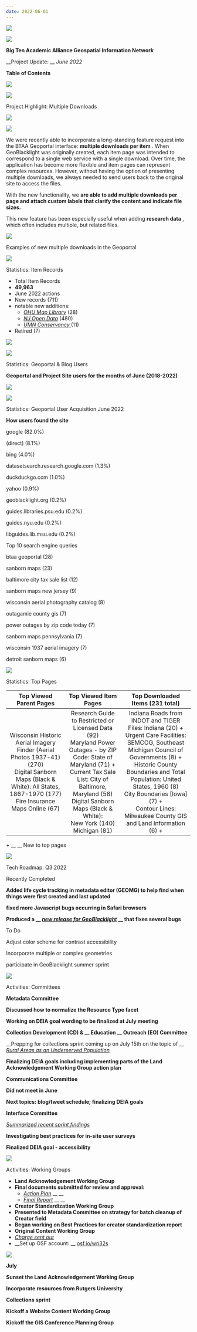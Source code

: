 ```yaml
---
date: 2022-06-01
---
```


![](img/project-update_2022-060.png)

![](img/project-update_2022-061.png)

__Big Ten Academic Alliance Geospatial Information Network__

__Project Update: __  _June 2022_

__Table of Contents__

![](img/project-update_2022-062.png)

![](img/project-update_2022-063.png)

Project Highlight: Multiple Downloads

![](img/project-update_2022-064.png)

![](img/project-update_2022-065.png)

We were recently able to incorporate a long\-standing feature request into the BTAA Geoportal interface:  __multiple downloads per item__ \.  When GeoBlacklight was originally created\, each item page was intended to correspond to a single web service with a single download\. Over time\, the application has become more flexible and item pages can represent complex resources\. However\, without having the option of presenting multiple downloads\, we always needed to send users back to the original site to access the files\.

With the new functionality\, we  __are able to add multiple downloads per page and attach custom labels that clarify the content and indicate file sizes\.__

This new feature has been especially useful when adding  __research data__ \, which often includes multiple\, but related files\.

![](img/project-update_2022-066.png)

Examples of new multiple downloads in the Geoportal

![](img/project-update_2022-067.png)

Statistics: Item Records

* Total Item Records
* __49\,963__
* June 2022 actions
* New records \(711\)
* notable new additions:
  * _[OHU Map Library](https://geo.btaa.org/catalog?f%5Bdct_isPartOf_sm%5D%5B%5D=11d-02)_  \(28\)
  * _[NJ Open Data](https://geo.btaa.org/catalog/14a-01)_  \(480\)
  * _[UMN Conservancy ](https://geo.btaa.org/?page=1&q=%222022-06-23%22&search_field=all_fields)_ \(11\)
* Retired \(7\)

![](img/project-update_2022-068.png)

![](img/project-update_2022-069.png)

Statistics: Geoportal & Blog Users

__Geoportal and Project Site users for the months of June \(2018\-2022\)__

![](img/project-update_2022-0610.png)

![](img/project-update_2022-0611.png)

Statistics: Geoportal User Acquisition June 2022

__How users found the site__

google \(82\.0%\)

\(direct\) \(8\.1%\)

bing \(4\.0%\)

datasetsearch\.research\.google\.com \(1\.3%\)

duckduckgo\.com \(1\.0%\)

yahoo \(0\.9%\)

geoblacklight\.org \(0\.2%\)

guides\.libraries\.psu\.edu \(0\.2%\)

guides\.nyu\.edu \(0\.2%\)

libguides\.lib\.msu\.edu \(0\.2%\)

Top 10 search engine queries

btaa geoportal \(28\)

sanborn maps \(23\)

baltimore city tax sale list \(12\)

sanborn maps new jersey \(9\)

wisconsin aerial photography catalog \(8\)

outagamie county gis \(7\)

power outages by zip code today \(7\)

sanborn maps pennsylvania \(7\)

wisconsin 1937 aerial imagery \(7\)

detroit sanborn maps \(6\)

![](img/project-update_2022-0612.png)

Statistics: Top Pages

| Top Viewed Parent Pages | Top Viewed Item Pages | Top Downloaded Items (231 total) |
| :-: | :-: | :-: |
| Wisconsin Historic Aerial Imagery Finder (Aerial Photos 1937-41) (270)<br />Digital Sanborn Maps (Black & White): All States, 1867-1970 (177)<br />Fire Insurance Maps Online (67) | Research Guide to Restricted or Licensed Data (92)<br />Maryland Power Outages - by ZIP Code: State of Maryland (71) + <br />Current Tax Sale List: City of Baltimore, Maryland (58)<br />Digital Sanborn Maps (Black & White): <br />New York (140)<br />Michigan (81) | Indiana Roads from INDOT and TIGER Files: Indiana (20) +<br />Urgent Care Facilities: SEMCOG, Southeast Michigan Council of Governments (8) +<br />Historic County Boundaries and Total Population: United States, 1960 (8)<br />City Boundaries [Iowa] (7) +<br />Contour Lines: Milwaukee County GIS and Land Information (6) + |

__\+__  __ __ New to top pages

![](img/project-update_2022-0613.png)

Tech Roadmap: Q3 2022

Recently Completed

__Added life cycle tracking in metadata editor \(GEOMG\) to help find when things were first created and last updated__

__fixed more Javascript bugs occurring in Safari browsers__

__Produced a __  _[new release for GeoBlacklight](https://github.com/geoblacklight/geoblacklight/releases/tag/v4.0.0-rc2)_  __ that fixes several bugs__

To Do

Adjust color scheme for contrast accessibility

Incorporate multiple or complex geometries

participate in GeoBlacklight summer sprint

![](img/project-update_2022-0614.png)

Activities: Committees

__Metadata Committee__

__Discussed how to normalize the Resource Type facet__

__Working on DEIA goal wording to be finalized at July meeting__

__Collection Development \(CD\) & __  __Education__  __ Outreach \(EO\) Committee__

__Prepping for collections sprint coming up on July 15th on the topic of __  _[Rural Areas as an Underserved Population](https://docs.google.com/document/d/1foUtcNjWvwPcPYKLIRtf8HuP1GiIIRD9oJxpiZj0m4I/edit)_

__Finalizing DEIA goals including implementing parts of the Land Acknowledgement Working Group action plan__

__Communications Committee__

__Did not meet in June__

__Next topics: blog/tweet schedule; finalizing DEIA goals__

__Interface Committee__

_[Summarized recent sprint findings](https://docs.google.com/spreadsheets/d/18k50-LAz7eco-9o3MhnUetOWxnD8KwKUDMewb4ClG18/edit?usp=sharing)_

__Investigating best practices for in\-site user surveys__

__Finalized DEIA goal \- accessibility__

![](img/project-update_2022-0615.png)

Activities: Working Groups

* __Land Acknowledgement Working Group__
* __Final documents submitted for review and approval:__
  * _[Action Plan](https://docs.google.com/document/d/1ZD2qj5Vvjoxj_4EBFgE98CDOkNXh5Or1lBCroJ5idHo/edit#)_  __ __
  * _[Final Report](https://docs.google.com/document/d/1_vQjd__JmvYH-6FNNmFkhqNWjUqXUqcBu7a8B-W9FEQ/edit?usp=sharing)_  __ __
* __Creator Standardization Working Group__
* __Presented to Metadata Committee on strategy for batch cleanup of Creator field__
* __Began working on Best Practices for creator standardization report__
* __Original Content Working Group__
* _[Charge sent out](https://docs.google.com/document/d/14-U3iA3_uOxbhiMHVcden0XDyMaB37muq019JO2q7KU/edit?usp=sharing)_
* __Set up OSF account: __ [osf\.io/wn32s](https://osf.io/wn32s/)

![](img/project-update_2022-0616.png)

__July__

__Sunset the Land Acknowledgement Working Group__

__Incorporate resources from Rutgers University__

__Collections sprint__

__Kickoff a Website Content Working Group__

__Kickoff the GIS Conference Planning Group__
